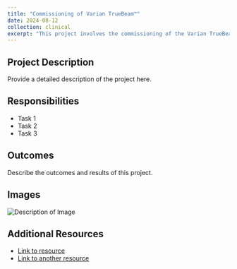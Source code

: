 ```yaml
---
title: "Commissioning of Varian TrueBeam™"
date: 2024-08-12
collection: clinical
excerpt: "This project involves the commissioning of the Varian TrueBeam™ system, ensuring its readiness for clinical use."
---
```


## Project Description
Provide a detailed description of the project here.

## Responsibilities
- Task 1
- Task 2
- Task 3

## Outcomes
Describe the outcomes and results of this project.

## Images
![Description of Image](path/to/image.jpg)

## Additional Resources
- [Link to resource](#)
- [Link to another resource](#)
